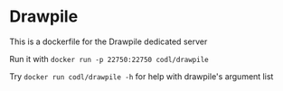 # Drawpile

This is a dockerfile for the Drawpile dedicated server

Run it with `docker run -p 22750:22750 codl/drawpile`

Try `docker run codl/drawpile -h` for help with drawpile's argument list
